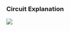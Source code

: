 ### Circuit Explanation

![](https://drive.google.com/file/d/1UvRFbF2w1wJaC_ofYXmq3-C4CYt1s7Ow/view?usp=sharing)
